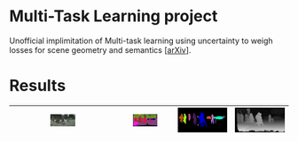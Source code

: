 # Multi-Task Learning project
Unofficial implimitation of Multi-task learning using uncertainty to weigh losses for scene geometry and semantics [[arXiv](https://arxiv.org/abs/1705.07115)].

# Results
|<img src='inputs/Pedestrian_crossing_0.png' width="25%">|<img src='results/resNet_label_instance_disp/label_Pedestrian_crossing_0.png' width="50%">|<img src='results/resNet_label_instance_disp/instance_Pedestrian_crossing_0.png'>|<img src='results/resNet_label_instance_disp/disp_Pedestrian_crossing_0.png'>|
|---|---|---|---|
